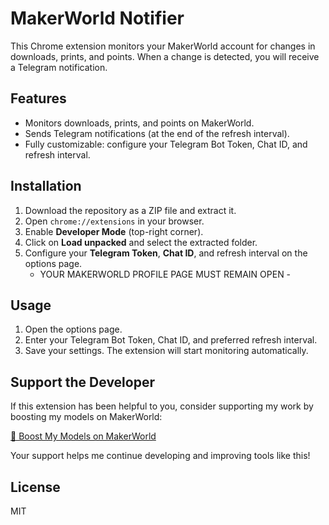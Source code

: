 # MakerWorld Notifier

This Chrome extension monitors your MakerWorld account for changes in downloads, prints, and points. When a change is detected, you will receive a Telegram notification.

## Features
- Monitors downloads, prints, and points on MakerWorld.
- Sends Telegram notifications (at the end of the refresh interval).
- Fully customizable: configure your Telegram Bot Token, Chat ID, and refresh interval.

## Installation
1. Download the repository as a ZIP file and extract it.
2. Open `chrome://extensions` in your browser.
3. Enable **Developer Mode** (top-right corner).
4. Click on **Load unpacked** and select the extracted folder.
5. Configure your **Telegram Token**, **Chat ID**, and refresh interval on the options page.
   - YOUR MAKERWORLD PROFILE PAGE MUST REMAIN OPEN -

## Usage
1. Open the options page.
2. Enter your Telegram Bot Token, Chat ID, and preferred refresh interval.
3. Save your settings. The extension will start monitoring automatically.

## Support the Developer
If this extension has been helpful to you, consider supporting my work by boosting my models on MakerWorld:

[🚀 Boost My Models on MakerWorld](https://makerworld.com/it/@aquascape)

Your support helps me continue developing and improving tools like this! 

## License
MIT
